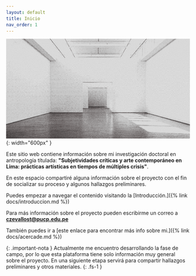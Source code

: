 ```yaml
---
layout: default
title: Inicio
nav_order: 1
---
```


![Galería](/assets/images/galeria.png){: width="600px" }

Este sitio web contiene información sobre mi investigación doctoral en antropología títulada: **"Subjetividades críticas y arte contemporáneo en Lima: prácticas artísticas en tiempos de múltiples crisis"**. 

En este espacio compartiré alguna información sobre el proyecto con el fin de socializar su proceso y algunos hallazgos preliminares. 

Puedes empezar a navegar el contenido visitando la [Introducción.]({% link docs/introduccion.md %})

Para más información sobre el proyecto pueden escribirme un correo a **czevallost@pucp.edu.pe**

También puedes ir a [este enlace para encontrar más info sobre mi.]({% link docs/acercade.md %})

{: .important-nota }
Actualmente me encuentro desarrollando la fase de campo, por lo que esta plataforma tiene solo información muy general sobre el proyecto. En una siguiente etapa servirá para compartir hallazgos preliminares y otros materiales.
{: .fs-1 }
